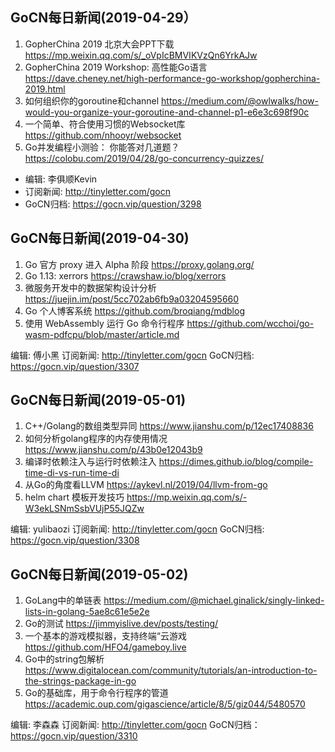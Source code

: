 ## GoCN每日新闻(2019-04-29）

1. GopherChina 2019 北京大会PPT下载 https://mp.weixin.qq.com/s/_oVpIcBMVIKVzQn6YrkAJw
2. GopherChina 2019 Workshop: 高性能Go语言 https://dave.cheney.net/high-performance-go-workshop/gopherchina-2019.html
3. 如何组织你的goroutine和channel https://medium.com/@owlwalks/how-would-you-organize-your-goroutine-and-channel-p1-e6e3c698f90c
4. 一个简单、符合使用习惯的Websocket库 https://github.com/nhooyr/websocket
5. Go并发编程小测验： 你能答对几道题？ https://colobu.com/2019/04/28/go-concurrency-quizzes/

* 编辑: 李俱顺Kevin
* 订阅新闻: http://tinyletter.com/gocn
* GoCN归档: https://gocn.vip/question/3298


## GoCN每日新闻(2019-04-30)

1. Go 官方 proxy 进入 Alpha 阶段 https://proxy.golang.org/
2. Go 1.13: xerrors https://crawshaw.io/blog/xerrors
3. 微服务开发中的数据架构设计分析 https://juejin.im/post/5cc702ab6fb9a03204595660
4. Go 个人博客系统 https://github.com/broqiang/mdblog
5. 使用 WebAssembly 运行 Go 命令行程序 https://github.com/wcchoi/go-wasm-pdfcpu/blob/master/article.md

编辑: 傅小黑
订阅新闻: http://tinyletter.com/gocn
GoCN归档: https://gocn.vip/question/3307

## GoCN每日新闻(2019-05-01)

1. C++/Golang的数组类型异同 https://www.jianshu.com/p/12ec17408836
2. 如何分析golang程序的内存使用情况 https://www.jianshu.com/p/43b0e12043b9
3. 编译时依赖注入与运行时依赖注入 https://dimes.github.io/blog/compile-time-di-vs-run-time-di
4. 从Go的角度看LLVM https://aykevl.nl/2019/04/llvm-from-go
5. helm chart 模板开发技巧 https://mp.weixin.qq.com/s/-W3ekLSNmSsbVUjP55JQZw

编辑: yulibaozi
订阅新闻: http://tinyletter.com/gocn
GoCN归档: https://gocn.vip/question/3308

## GoCN每日新闻(2019-05-02)

1. GoLang中的单链表 https://medium.com/@michael.ginalick/singly-linked-lists-in-golang-5ae8c61e5e2e
2. Go的测试 https://jimmyislive.dev/posts/testing/
3. 一个基本的游戏模拟器，支持终端“云游戏 https://github.com/HFO4/gameboy.live
4. Go中的string包解析 https://www.digitalocean.com/community/tutorials/an-introduction-to-the-strings-package-in-go
5. Go的基础库，用于命令行程序的管道 https://academic.oup.com/gigascience/article/8/5/giz044/5480570

编辑: 李森森
订阅新闻: http://tinyletter.com/gocn
GoCN归档：https://gocn.vip/question/3310
